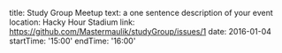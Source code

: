 title: Study Group Meetup
text: a one sentence description of your event
location: Hacky Hour Stadium
link: https://github.com/Mastermaulik/studyGroup/issues/1
date: 2016-01-04
startTime: '15:00'
endTime: '16:00'
